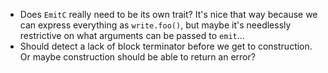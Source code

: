  - Does `EmitC` really need to be its own trait? It's nice that way because we can express everything as `write.foo()`, but maybe it's needlessly restrictive on what arguments can be passed to `emit`...
 - Should detect a lack of block terminator before we get to construction. Or maybe construction should be able to return an error?
